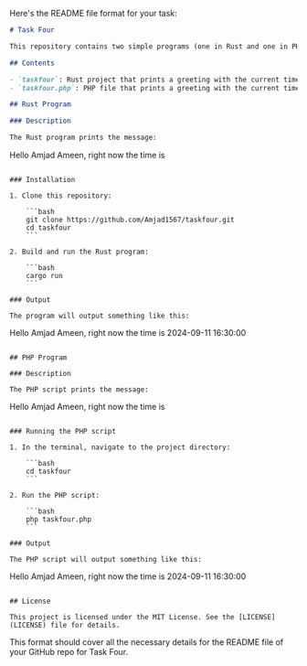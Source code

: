 Here's the README file format for your task:

```markdown
# Task Four

This repository contains two simple programs (one in Rust and one in PHP) that print a personalized greeting along with the current time. The programs are configured to show the current time in Indian Standard Time (IST).

## Contents

- `taskfour`: Rust project that prints a greeting with the current time.
- `taskfour.php`: PHP file that prints a greeting with the current time.

## Rust Program

### Description

The Rust program prints the message:

```
Hello Amjad Ameen, right now the time is <current time>
```

### Installation

1. Clone this repository:

    ```bash
    git clone https://github.com/Amjad1567/taskfour.git
    cd taskfour
    ```

2. Build and run the Rust program:

    ```bash
    cargo run
    ```

### Output

The program will output something like this:

```
Hello Amjad Ameen, right now the time is 2024-09-11 16:30:00
```

## PHP Program

### Description

The PHP script prints the message:

```
Hello Amjad Ameen, right now the time is <current time>
```

### Running the PHP script

1. In the terminal, navigate to the project directory:

    ```bash
    cd taskfour
    ```

2. Run the PHP script:

    ```bash
    php taskfour.php
    ```

### Output

The PHP script will output something like this:

```
Hello Amjad Ameen, right now the time is 2024-09-11 16:30:00
```

## License

This project is licensed under the MIT License. See the [LICENSE](LICENSE) file for details.
```

This format should cover all the necessary details for the README file of your GitHub repo for Task Four.
